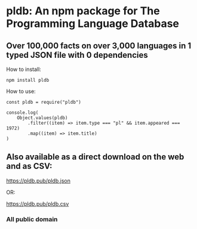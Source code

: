 # pldb: An npm package for The Programming Language Database

## Over 100,000 facts on over 3,000 languages in 1 typed JSON file with 0 dependencies

How to install:

```
npm install pldb
```

How to use:

```
const pldb = require("pldb")

console.log(
	Object.values(pldb)
		.filter((item) => item.type === "pl" && item.appeared === 1972)
		.map((item) => item.title)
)
```

## Also available as a direct download on the web and as CSV:

https://pldb.pub/pldb.json

OR:

https://pldb.pub/pldb.csv

### All public domain
